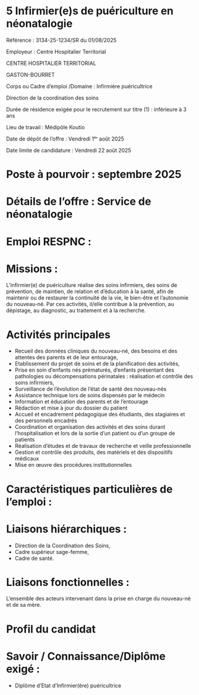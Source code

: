 
# 5 Infirmier(e)s de puériculture en néonatalogie

Référence : 3134-25-1234/SR du 01/08/2025

Employeur : Centre Hospitalier Territorial

CENTRE HOSPITALIER TERRITORIAL

GASTON-BOURRET

Corps ou Cadre d’emploi /Domaine : Infirmière puéricultrice

Direction de la coordination des soins

Durée de résidence exigée pour le recrutement sur titre (1) : inférieure à 3 ans

Lieu de travail : Médipôle Koutio

Date de dépôt de l’offre : Vendredi 1ᵉʳ août 2025

Date limite de candidature : Vendredi 22 août 2025

# Poste à pourvoir : septembre 2025

# Détails de l’offre : Service de néonatalogie

# Emploi RESPNC :

# Missions :

L’infirmier(e) de puériculture réalise des soins infirmiers, des soins de prévention, de maintien, de relation et d’éducation à la santé, afin de maintenir ou de restaurer la continuité de la vie, le bien-être et l’autonomie du nouveau-né. Par ces activités, il/elle contribue à la prévention, au dépistage, au diagnostic, au traitement et à la recherche.

# Activités principales

- Recueil des données cliniques du nouveau-né, des besoins et des attentes des parents et de leur entourage,
- Etablissement du projet de soins et de la planification des activités,
- Prise en soin d’enfants nés prématurés, d’enfants présentant des pathologies ou décompensations périnatales : réalisation et contrôle des soins infirmiers,
- Surveillance de l’évolution de l’état de santé des nouveau-nés
- Assistance technique lors de soins dispensés par le médecin
- Information et éducation des parents et de l’entourage
- Rédaction et mise à jour du dossier du patient
- Accueil et encadrement pédagogique des étudiants, des stagiaires et des personnels encadrés
- Coordination et organisation des activités et des soins durant l’hospitalisation et lors de la sortie d’un patient ou d’un groupe de patients
- Réalisation d’études et de travaux de recherche et veille professionnelle
- Gestion et contrôle des produits, des matériels et des dispositifs médicaux
- Mise en œuvre des procédures institutionnelles

# Caractéristiques particulières de l’emploi :

# Liaisons hiérarchiques :

- Direction de la Coordination des Soins,
- Cadre supérieur sage-femme,
- Cadre de santé.

# Liaisons fonctionnelles :

L’ensemble des acteurs intervenant dans la prise en charge du nouveau-né et de sa mère.

# Profil du candidat

# Savoir / Connaissance/Diplôme exigé :

- Diplôme d’Etat d’Infirmier(ère) puéricultrice
